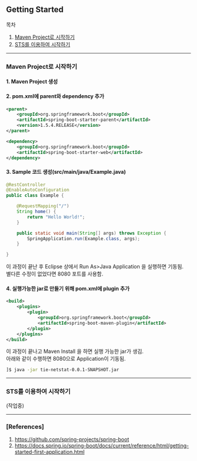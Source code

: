 ## Getting Started

목차

1. [Maven Project로 시작하기](#maven-project로-시작하기)
1. [STS를 이용하여 시작하기](#STS를-이용하여-시작하기)

* * *

### Maven Project로 시작하기

#### 1. Maven Project 생성

#### 2. pom.xml에 parent와 dependency 추가

```xml
<parent>
    <groupId>org.springframework.boot</groupId>
    <artifactId>spring-boot-starter-parent</artifactId>
    <version>1.5.4.RELEASE</version>
</parent>
```

```xml
<dependency>
    <groupId>org.springframework.boot</groupId>
    <artifactId>spring-boot-starter-web</artifactId>
</dependency>
```

#### 3. Sample 코드 생성(src/main/java/Example.java)

```Java
@RestController
@EnableAutoConfiguration
public class Example {

    @RequestMapping("/")
    String home() {
        return "Hello World!";
    }

    public static void main(String[] args) throws Exception {
        SpringApplication.run(Example.class, args);
    }

}
```

이 과정이 끝난 후 Eclipse 상에서 Run As>Java Application 을 실행하면 기동됨.  
별다른 수정이 없었다면 8080 포트를 사용함.

#### 4. 실행가능한 jar로 만들기 위해 pom.xml에 plugin 추가

```xml
<build>
    <plugins>
        <plugin>
            <groupId>org.springframework.boot</groupId>
            <artifactId>spring-boot-maven-plugin</artifactId>
        </plugin>
    </plugins>
</build>
```

이 과정이 끝나고 Maven Install 을 하면 실행 가능한 jar가 생김.  
아래와 같이 수행하면 8080으로 Application이 기동됨.

```bash
]$ java -jar tie-netstat-0.0.1-SNAPSHOT.jar
```


* * *

### STS를 이용하여 시작하기

(작업중)

* * * 

### [References]
1. <https://github.com/spring-projects/spring-boot>
1. <https://docs.spring.io/spring-boot/docs/current/reference/html/getting-started-first-application.html>
